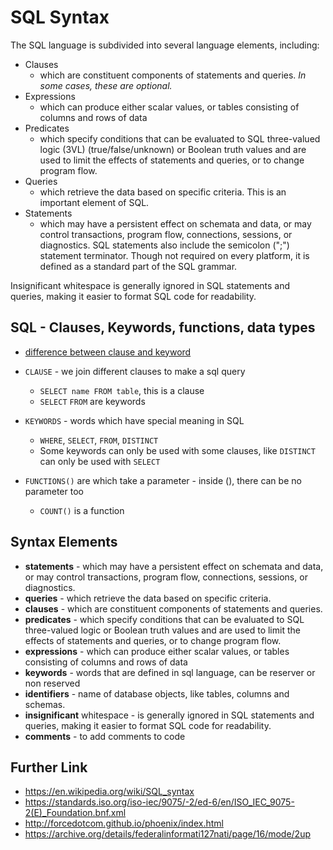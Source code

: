 # SQL Syntax

The SQL language is subdivided into several language elements, including:

- Clauses
    - which are constituent components of statements and queries. _In some cases, these are optional._
- Expressions
    - which can produce either scalar values, or tables consisting of columns and rows of data
- Predicates
    - which specify conditions that can be evaluated to SQL three-valued logic (3VL) (true/false/unknown) 
    or Boolean truth values and are used to limit
    the effects of statements and queries, or to change program flow.
- Queries
    - which retrieve the data based on specific criteria. This is an important element of SQL.
- Statements
    - which may have a persistent effect on schemata and data, or may control transactions, program flow, connections, sessions, or diagnostics.
SQL statements also include the semicolon (";") statement terminator.
Though not required on every platform, it is defined as a standard part of the SQL grammar.

Insignificant whitespace is generally ignored in SQL statements and queries, making it easier to format SQL code for readability.

## SQL - Clauses, Keywords, functions, data types

- [difference between clause and keyword](https://stackoverflow.com/questions/31151264/what-is-the-difference-between-a-keyword-and-a-clause-in-sql)

- `CLAUSE` - we join different clauses to make a sql query
    - `SELECT name FROM table`, this is a clause
    - `SELECT` `FROM` are keywords
- `KEYWORDS` - words which have special meaning in SQL
    - `WHERE`, `SELECT`, `FROM`, `DISTINCT`
    - Some keywords can only be used with some clauses, like `DISTINCT` can only be used with `SELECT`
- `FUNCTIONS()` are which take a parameter - inside (), there can be no parameter too
    - `COUNT()` is a function

## Syntax Elements

- **statements** - which may have a persistent effect on schemata and data, or may control transactions, program flow, connections, sessions, or diagnostics.
- **queries** - which retrieve the data based on specific criteria.
- **clauses** - which are constituent components of statements and queries.
- **predicates** - which specify conditions that can be evaluated to SQL three-valued logic or Boolean truth values and are used to limit the effects of statements and queries, or to change program flow.
- **expressions** - which can produce either scalar values, or tables consisting of columns and rows of data
- **keywords** - words that are defined in sql language, can be reserver or non reserved
- **identifiers** - name of database objects, like tables, columns and schemas.
- **insignificant** whitespace - is generally ignored in SQL statements and queries, making it easier to format SQL code for readability.
- **comments** - to add comments to code

## Further Link

- <https://en.wikipedia.org/wiki/SQL_syntax>
- <https://standards.iso.org/iso-iec/9075/-2/ed-6/en/ISO_IEC_9075-2(E)_Foundation.bnf.xml>
- <http://forcedotcom.github.io/phoenix/index.html>
- <https://archive.org/details/federalinformati127nati/page/16/mode/2up>
